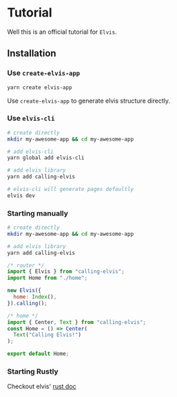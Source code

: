 # Tutorial

Well this is an official tutorial for `Elvis`.

## Installation

### Use `create-elvis-app`

```sh
yarn create elvis-app
```

Use `create-elvis-app` to generate elvis structure directly.

### Use `elvis-cli`

```sh
# create directly
mkdir my-awesome-app && cd my-awesome-app

# add elvis-cli
yarn global add elvis-cli

# add elvis library
yarn add calling-elvis

# elvis-cli will generate pages defaultly
elvis dev
```

### Starting manually

```sh
# create directly
mkdir my-awesome-app && cd my-awesome-app

# add elvis library
yarn add calling-elvis
```

```js
/* router */
import { Elvis } from "calling-elvis";
import Home from "./home";

new Elvis({
  home: Index(),
}).calling();
```

```js
/* home */
import { Center, Text } from "calling-elvis";
const Home = () => Center(
  Text("Calling Elvis!")
);

export default Home;
```

### Starting Rustly

Checkout elvis' [rust doc][doc]


[doc]: https://docs.rs/elvis/0.2.1/elvis/
